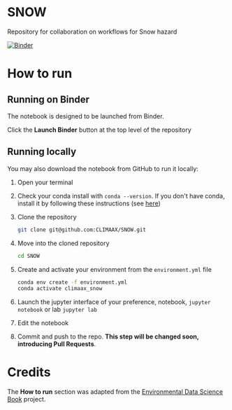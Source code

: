 # SNOW
Repository for collaboration on workflows for Snow hazard

[![Binder](https://mybinder.org/badge_logo.svg)](https://mybinder.org/v2/gh/CLIMAAX/SNOW/main?labpath=Workflow_notebook_template.ipynb)

# How to run

## Running on Binder
The notebook is designed to be launched from Binder. 

Click the **Launch Binder** button at the top level of the repository

## Running locally
You may also download the notebook from GitHub to run it locally:
1. Open your terminal

2. Check your conda install with `conda --version`. If you don't have conda, install it by following these instructions (see [here](https://docs.conda.io/en/latest/miniconda.html))

3. Clone the repository
    ```bash
    git clone git@github.com:CLIMAAX/SNOW.git
    ```

4. Move into the cloned repository
    ```bash
    cd SNOW
    ```

5. Create and activate your environment from the `environment.yml` file
    ```bash
    conda env create -f environment.yml
    conda activate climaax_snow
    ```  

6. Launch the jupyter interface of your preference, notebook, `jupyter notebook` or lab `jupyter lab`
7. Edit the notebook
8. Commit and push to the repo. **This step will be changed soon, introducing Pull Requests**.

# Credits
The **How to run** section was adapted from the [Environmental Data Science Book](https://edsbook.org/welcome.html) project.
